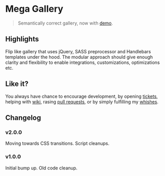 # Mega Gallery

> Semantically correct gallery, now with [demo](http://dmi3y.github.io/mega-gallery/).

## Highlights

Flip like gallery that uses jQuery, SASS preprocessor and Handlebars templates under the hood. The modular approach should give enough clarity and flexibility to enable integrations, customizations, optimizations etc.

## Like it?

You always have chance to encourage development, by opening [tickets](https://github.com/dmi3y/mega-gallery/issues), helping with [wiki](https://github.com/dmi3y/mega-gallery/wiki), rasing [pull requests](https://github.com/dmi3y/mega-gallery/pulls), or by simply fulfilling my [whishes](http://www.amazon.com/gp/registry/wishlist/21E66K8CCFMBD/ref=cm_wl_huc_view).

## Changelog

### v2.0.0
Moving towards CSS transitions. Script cleanups.

### v1.0.0
Initial bump up. Old code cleanup.
